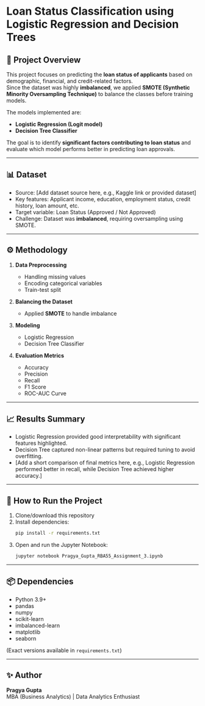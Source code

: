 # Loan Status Classification using Logistic Regression and Decision Trees  

## 📌 Project Overview  
This project focuses on predicting the **loan status of applicants** based on demographic, financial, and credit-related factors.  
Since the dataset was highly **imbalanced**, we applied **SMOTE (Synthetic Minority Oversampling Technique)** to balance the classes before training models.  

The models implemented are:  
- **Logistic Regression (Logit model)**  
- **Decision Tree Classifier**  

The goal is to identify **significant factors contributing to loan status** and evaluate which model performs better in predicting loan approvals.  

---

## 📊 Dataset  
- Source: [Add dataset source here, e.g., Kaggle link or provided dataset]  
- Key features: Applicant income, education, employment status, credit history, loan amount, etc.  
- Target variable: Loan Status (Approved / Not Approved)  
- Challenge: Dataset was **imbalanced**, requiring oversampling using SMOTE.  

---

## ⚙️ Methodology  
1. **Data Preprocessing**  
   - Handling missing values  
   - Encoding categorical variables  
   - Train-test split  

2. **Balancing the Dataset**  
   - Applied **SMOTE** to handle imbalance  

3. **Modeling**  
   - Logistic Regression  
   - Decision Tree Classifier  

4. **Evaluation Metrics**  
   - Accuracy  
   - Precision  
   - Recall  
   - F1 Score  
   - ROC-AUC Curve  

---

## 📈 Results Summary  
- Logistic Regression provided good interpretability with significant features highlighted.  
- Decision Tree captured non-linear patterns but required tuning to avoid overfitting.  
- [Add a short comparison of final metrics here, e.g., Logistic Regression performed better in recall, while Decision Tree achieved higher accuracy.]  

---

## 🚀 How to Run the Project  
1. Clone/download this repository  
2. Install dependencies:  
   ```bash
   pip install -r requirements.txt
   ```  
3. Open and run the Jupyter Notebook:  
   ```bash
   jupyter notebook Pragya_Gupta_RBA55_Assignment_3.ipynb
   ```  

---

## 📦 Dependencies  
- Python 3.9+  
- pandas  
- numpy  
- scikit-learn  
- imbalanced-learn  
- matplotlib  
- seaborn  

(Exact versions available in `requirements.txt`)  

---

## ✨ Author  
**Pragya Gupta**  
MBA (Business Analytics) | Data Analytics Enthusiast  
